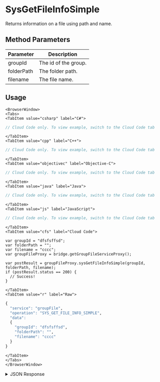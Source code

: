 # SysGetFileInfoSimple

Returns information on a file using path and name.

<PartialServop service_name="groupFile" operation_name="SYS_GET_FILE_INFO_SIMPLE" />

## Method Parameters
Parameter | Description
--------- | -----------
groupId | The id of the group.
folderPath | The folder path.
filename | The file name.

## Usage

```mdx-code-block
<BrowserWindow>
<Tabs>
<TabItem value="csharp" label="C#">
```

```csharp
// Cloud Code only. To view example, switch to the Cloud Code tab
```

```mdx-code-block
</TabItem>
<TabItem value="cpp" label="C++">
```

```cpp
// Cloud Code only. To view example, switch to the Cloud Code tab
```

```mdx-code-block
</TabItem>
<TabItem value="objectivec" label="Objective-C">
```

```objectivec
// Cloud Code only. To view example, switch to the Cloud Code tab
```

```mdx-code-block
</TabItem>
<TabItem value="java" label="Java">
```

```java
// Cloud Code only. To view example, switch to the Cloud Code tab
```

```mdx-code-block
</TabItem>
<TabItem value="js" label="JavaScript">
```

```javascript
// Cloud Code only. To view example, switch to the Cloud Code tab
```

```mdx-code-block
</TabItem>
<TabItem value="cfs" label="Cloud Code">
```

```cfscript
var groupId = "dfsfsffsd";
var folderPath = "";
var filename = "cccc";
var groupFileProxy = bridge.getGroupFileServiceProxy();

var postResult = groupFileProxy.sysGetFileInfoSimple(groupId, folderPath, filename);
if (postResult.status == 200) {
  // Success!
}
```

```mdx-code-block
</TabItem>
<TabItem value="r" label="Raw">
```

```r
{
  "service": "groupFile",
  "operation": "SYS_GET_FILE_INFO_SIMPLE",
  "data":
  {
    "groupId": "dfsfsffsd",
    "folderPath": "",
    "filename": "cccc"
  }
}
```

```mdx-code-block
</TabItem>
</Tabs>
</BrowserWindow>
```

<details>
<summary>JSON Response</summary>

```json
{
  "data": {
    "fileDetails": {
      "treeId": "d9e937cc-750f-4414-962c-838f1af3f34a",
      "fileName": "glog.json",
      "fileSize": 7051,
      "dateUploaded": 1677183768000,
      "etag": "08c580b36ee79773bfec4a3c51bd1b64",
      "acl": {
        "member": 2,
        "other": 0
      },
      "version": 1,
      "url": "https://api.internal.braincloudservers.com/groupfiles/bc/g/23782/gr/2bf538d1-19ea-4e14-9862-f979215e09b7/d9e937cc-750f-4414-962c-838f1af3f34a/6d938c22-3b8c-4b99-a913-2edafed71a83/V1/glog.json",
      "fileId": "6d938c22-3b8c-4b99-a913-2edafed71a83"
    },
    "groupId": "2bf538d1-19ea-4e14-9862-f979215e09b7"
  },
  "status": 200
}
```
</details>

